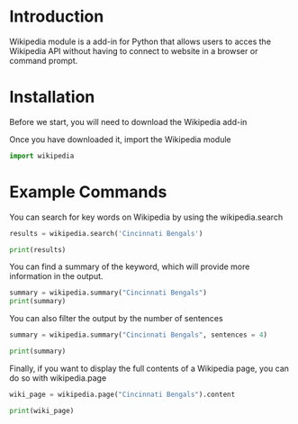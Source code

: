# Introduction

Wikipedia module is a add-in for Python that allows users to acces the Wikipedia API without having to connect to website in a browser or command prompt. 

# Installation

Before we start, you will need to download the Wikipedia add-in

Once you have downloaded it, import the Wikipedia module

``` python
import wikipedia
```

# Example Commands
You can search for key words on Wikipedia by using the wikipedia.search

``` python
results = wikipedia.search('Cincinnati Bengals')

print(results)
```

You can find a summary of the keyword, which will provide more information in the output.

``` python
summary = wikipedia.summary("Cincinnati Bengals")
print(summary)
```
You can also filter the output by the number of sentences

``` python
summary = wikipedia.summary("Cincinnati Bengals", sentences = 4)

print(summary)
```
Finally, if you want to display the full contents of a Wikipedia page, you can do so with wikipedia.page

``` python
wiki_page = wikipedia.page("Cincinnati Bengals").content

print(wiki_page)
```

